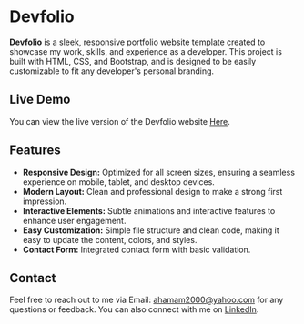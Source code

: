 # Devfolio

**Devfolio** is a sleek, responsive portfolio website template created to showcase my work, skills, and experience as a developer. This project is built with HTML, CSS, and Bootstrap, and is designed to be easily customizable to fit any developer's personal branding.

## Live Demo

You can view the live version of the Devfolio website [Here](https://ahmedhamamm.github.io/Devfolio/).

## Features

- **Responsive Design:** Optimized for all screen sizes, ensuring a seamless experience on mobile, tablet, and desktop devices.
- **Modern Layout:** Clean and professional design to make a strong first impression.
- **Interactive Elements:** Subtle animations and interactive features to enhance user engagement.
- **Easy Customization:** Simple file structure and clean code, making it easy to update the content, colors, and styles.
- **Contact Form:** Integrated contact form with basic validation.

## Contact

Feel free to reach out to me via Email: ahamam2000@yahoo.com for any questions or feedback. You can also connect with me on [LinkedIn](https://www.linkedin.com/in/ahmed--hamam/).

